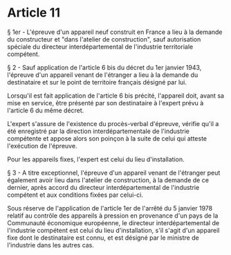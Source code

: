 # Article 11

§ 1er - L'épreuve d'un appareil neuf construit en France a lieu à la demande du constructeur et "dans l'atelier de construction", sauf autorisation spéciale du directeur interdépartemental de l'industrie territoriale compétent.

§ 2 - Sauf application de l'article 6 bis du décret du 1er janvier 1943, l'épreuve d'un appareil venant de l'étranger a lieu à la demande du destinataire et sur le point de territoire français désigné par lui.

Lorsqu'il est fait application de l'article 6 bis précité, l'appareil doit, avant sa mise en service, être présenté par son destinataire à l'expert prévu à l'article 6 du même décret.

L'expert s'assure de l'existence du procès-verbal d'épreuve, vérifie qu'il a été enregistré par la direction interdépartementale de l'industrie compétente et appose alors son poinçon à la suite de celui qui atteste l'exécution de l'épreuve.

Pour les appareils fixes, l'expert est celui du lieu d'installation.

§ 3 - A titre exceptionnel, l'épreuve d'un appareil venant de l'étranger peut également avoir lieu dans l'atelier de construction, à la demande de ce dernier, après accord du directeur interdépartemental de l'industrie compétent et aux conditions fixées par celui-ci.

Sous réserve de l'application de l'article 1er de l'arrêté du 5 janvier 1978 relatif au contrôle des appareils à pression en provenance d'un pays de la Communauté économique européenne, le directeur interdépartemental de l'industrie compétent est celui du lieu d'installation, s'il s'agit d'un appareil fixe dont le destinataire est connu, et est désigné par le ministre de l'industrie dans les autres cas.
